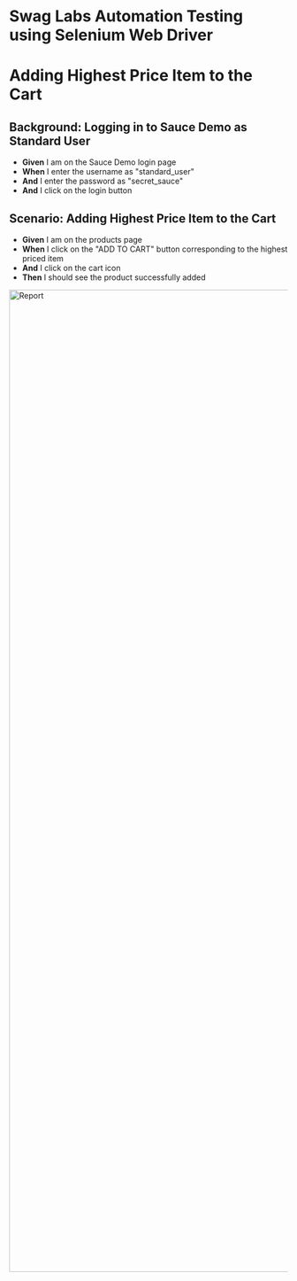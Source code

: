 # Swag Labs Automation Testing using Selenium Web Driver

# Adding Highest Price Item to the Cart

## Background: Logging in to Sauce Demo as Standard User
- **Given** I am on the Sauce Demo login page
- **When** I enter the username as "standard_user"
- **And** I enter the password as "secret_sauce"
- **And** I click on the login button

## Scenario: Adding Highest Price Item to the Cart
- **Given** I am on the products page
- **When** I click on the "ADD TO CART" button corresponding to the highest priced item
- **And** I click on the cart icon
- **Then** I should see the product successfully added

<img width="1774" alt="Report" src="https://github.com/SriniTalla/SauceDemo/assets/22282628/7a07f031-8a9a-4b81-9880-c6c817109704">
